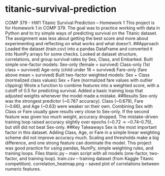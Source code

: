 # titanic-survival-prediction
COMP 379 - HW1
Titanic Survival Prediction – Homework 1
This project is for Homework 1 in COMP 379. The goal was to practice working with data in Python and to try simple ways of predicting survival on the Titanic dataset. The assignment was less about getting the best score and more about experimenting and reflecting on what works and what doesn’t.
##Approach
Loaded the dataset (train.csv) into a pandas DataFrame and converted it into NumPy arrays for some checks.
Looked at dataset structure, correlations, and group survival rates by Sex, Class, and Embarked.
Built simple one-factor models:
Sex-only (female = survived)
Class-only (1st class = survived)
Age-only (child under 16 = survived)
Fare-only (fare above mean = survived)
Built two-factor weighted models:
Sex + Class (normalized class values)
Sex + Fare (normalized fare values with outlier clipping)
Wrote a function to combine features into a weighted score, with a cutoff of 0.5 for predicting survival.
Added a basic training loop that adjusted weights whenever the model made a mistake.
##Results
Sex-only was the strongest predictor (~0.787 accuracy).
Class (~0.679), Fare (~0.66), and Age (~0.63) were weaker on their own.
Combining Sex with Class or Fare usually gave results very close to Sex-only. If the second feature was given too much weight, accuracy dropped.
The mistake-driven training loop raised accuracy slightly over epochs (~0.72 → ~0.74–0.75), but still did not beat Sex-only.
##Key Takeaways
Sex is the most important factor in this dataset.
Adding Class, Age, or Fare in a simple linear weighting scheme did not improve accuracy much.
Scaling and thresholds make a big difference, and one strong feature can dominate the model.
This project was good practice for using pandas, NumPy, simple weighting rules, and training loops.
Files
titanic.py – main script with all models (one-factor, two-factor, and training loop).
train.csv – training dataset (from Kaggle Titanic competition).
correlation_heatmap.png – saved plot of correlations between numeric features.
